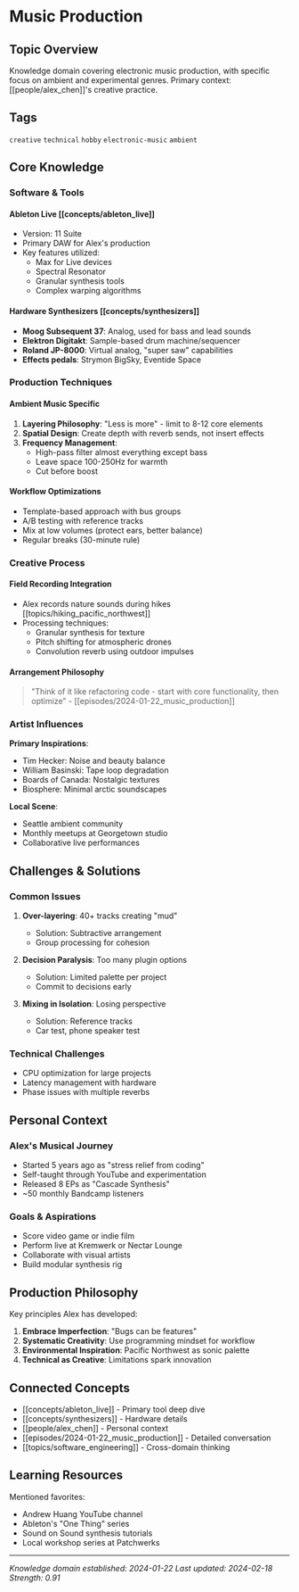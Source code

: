 # Music Production

## Topic Overview

Knowledge domain covering electronic music production, with specific focus on ambient and experimental genres. Primary context: [[people/alex_chen]]'s creative practice.

## Tags
`creative` `technical` `hobby` `electronic-music` `ambient`

## Core Knowledge

### Software & Tools

#### Ableton Live [[concepts/ableton_live]]
- Version: 11 Suite
- Primary DAW for Alex's production
- Key features utilized:
  - Max for Live devices
  - Spectral Resonator
  - Granular synthesis tools
  - Complex warping algorithms

#### Hardware Synthesizers [[concepts/synthesizers]]
- **Moog Subsequent 37**: Analog, used for bass and lead sounds
- **Elektron Digitakt**: Sample-based drum machine/sequencer
- **Roland JP-8000**: Virtual analog, "super saw" capabilities
- **Effects pedals**: Strymon BigSky, Eventide Space

### Production Techniques

#### Ambient Music Specific
1. **Layering Philosophy**: "Less is more" - limit to 8-12 core elements
2. **Spatial Design**: Create depth with reverb sends, not insert effects
3. **Frequency Management**: 
   - High-pass filter almost everything except bass
   - Leave space 100-250Hz for warmth
   - Cut before boost

#### Workflow Optimizations
- Template-based approach with bus groups
- A/B testing with reference tracks
- Mix at low volumes (protect ears, better balance)
- Regular breaks (30-minute rule)

### Creative Process

#### Field Recording Integration
- Alex records nature sounds during hikes [[topics/hiking_pacific_northwest]]
- Processing techniques:
  - Granular synthesis for texture
  - Pitch shifting for atmospheric drones
  - Convolution reverb using outdoor impulses

#### Arrangement Philosophy
> "Think of it like refactoring code - start with core functionality, then optimize" - [[episodes/2024-01-22_music_production]]

### Artist Influences

**Primary Inspirations**:
- Tim Hecker: Noise and beauty balance
- William Basinski: Tape loop degradation
- Boards of Canada: Nostalgic textures
- Biosphere: Minimal arctic soundscapes

**Local Scene**:
- Seattle ambient community
- Monthly meetups at Georgetown studio
- Collaborative live performances

## Challenges & Solutions

### Common Issues

1. **Over-layering**: 40+ tracks creating "mud"
   - Solution: Subtractive arrangement
   - Group processing for cohesion

2. **Decision Paralysis**: Too many plugin options
   - Solution: Limited palette per project
   - Commit to decisions early

3. **Mixing in Isolation**: Losing perspective
   - Solution: Reference tracks
   - Car test, phone speaker test

### Technical Challenges

- CPU optimization for large projects
- Latency management with hardware
- Phase issues with multiple reverbs

## Personal Context

### Alex's Musical Journey
- Started 5 years ago as "stress relief from coding"
- Self-taught through YouTube and experimentation
- Released 8 EPs as "Cascade Synthesis"
- ~50 monthly Bandcamp listeners

### Goals & Aspirations
- Score video game or indie film
- Perform live at Kremwerk or Nectar Lounge
- Collaborate with visual artists
- Build modular synthesis rig

## Production Philosophy

Key principles Alex has developed:
1. **Embrace Imperfection**: "Bugs can be features"
2. **Systematic Creativity**: Use programming mindset for workflow
3. **Environmental Inspiration**: Pacific Northwest as sonic palette
4. **Technical as Creative**: Limitations spark innovation

## Connected Concepts

- [[concepts/ableton_live]] - Primary tool deep dive
- [[concepts/synthesizers]] - Hardware details
- [[people/alex_chen]] - Personal context
- [[episodes/2024-01-22_music_production]] - Detailed conversation
- [[topics/software_engineering]] - Cross-domain thinking

## Learning Resources

Mentioned favorites:
- Andrew Huang YouTube channel
- Ableton's "One Thing" series
- Sound on Sound synthesis tutorials
- Local workshop series at Patchwerks

---
*Knowledge domain established: 2024-01-22*
*Last updated: 2024-02-18*
*Strength: 0.91*